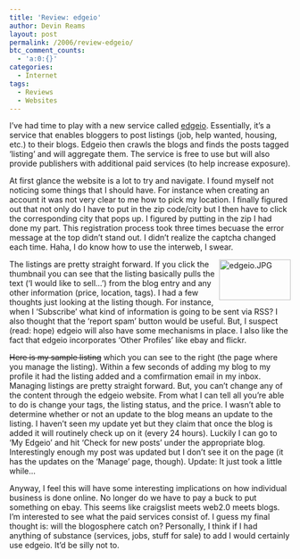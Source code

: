 ```yaml
---
title: 'Review: edgeio'
author: Devin Reams
layout: post
permalink: /2006/review-edgeio/
btc_comment_counts:
  - 'a:0:{}'
categories:
  - Internet
tags:
  - Reviews
  - Websites
---
```

I&#8217;ve had time to play with a new service called [edgeio][1]. Essentially, it&#8217;s a service that enables bloggers to post listings (job, help wanted, housing, etc.) to their blogs. Edgeio then crawls the blogs and finds the posts tagged &#8216;listing&#8217; and will aggregate them. The service is free to use but will also provide publishers with additional paid services (to help increase exposure).

At first glance the website is a lot to try and navigate. I found myself not noticing some things that I should have. For instance when creating an account it was not very clear to me how to pick my location. I finally figured out that not only do I have to put in the zip code/city but I then have to click the corresponding city that pops up. I figured by putting in the zip I had done my part. This registration process took three times becuase the error message at the top didn&#8217;t stand out. I didn&#8217;t realize the captcha changed each time. Haha, I do know how to use the interweb, I swear.

[<img width="128" height="73" border="0" align="right" alt="edgeio.JPG" id="image132" src="https://devin.reams.me/wp-content/uploads/2006/02/edgeio.thumbnail.JPG" />][2]The listings are pretty straight forward. If you click the thumbnail you can see that the listing basically pulls the text (&#8216;I would like to sell&#8230;&#8217;) from the blog entry and any other information (price, location, tags). I had a few thoughts just looking at the listing though. For instance, when I &#8216;Subscribe&#8217; what kind of information is going to be sent via RSS? I also thought that the &#8216;report spam&#8217; button would be useful. But, I suspect (read: hope) edgeio will also have some mechanisms in place. I also like the fact that edgeio incorporates &#8216;Other Profiles&#8217; like ebay and flickr.

~~Here is my sample listing~~ which you can see to the right (the page where you manage the listing). Within a few seconds of adding my blog to my profile it had the listing added and a comfirmation email in my inbox. Managing listings are pretty straight forward. But, you can&#8217;t change any of the content through the edgeio website. From what I can tell all you&#8217;re able to do is change your tags, the listing status, and the price. I wasn&#8217;t able to determine whether or not an update to the blog means an update to the listing. I haven&#8217;t seen my update yet but they claim that once the blog is added it will routinely check up on it (every 24 hours). Luckily I can go to &#8216;My Edgeio&#8217; and hit &#8216;Check for new posts&#8217; under the appropriate blog. Interestingly enough my post was updated but I don&#8217;t see it on the page (it has the updates on the &#8216;Manage&#8217; page, though). Update: It just took a little while&#8230;

Anyway, I feel this will have some interesting implications on how individual business is done online. No longer do we have to pay a buck to put something on ebay. This seems like craigslist meets web2.0 meets blogs. I&#8217;m interested to see what the paid services consist of. I guess my final thought is: will the blogosphere catch on? Personally, I think if I had anything of substance (services, jobs, stuff for sale) to add I would certainly use edgeio. It&#8217;d be silly not to.  

 [1]: http://www.edgeio.com/
 [2]: https://devin.reams.me/wp-content/uploads/2006/02/edgeio.JPG
 [3]: https://devin.reams.me/wp-content/uploads/2006/02/edgeio2.JPG
